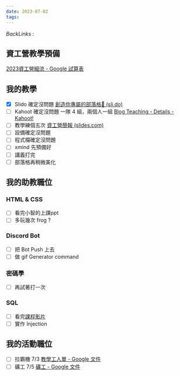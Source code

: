 ```yaml
---
date: 2023-07-02
tags: 
--- 
```

*BackLinks* : 

## 資工營教學預備
[2023資工營細流 - Google 試算表](https://docs.google.com/spreadsheets/d/1DmQ6ODAbrwxkFFpOU7WjtYVrLI-ywcqTujHL9SwZzoQ/edit#gid=919297110)

## 我的教學
- [x] Slido 確定沒問題
      [創造你專屬的部落格🥳 (sli.do)](https://admin.sli.do/event/bCY6mdMxAHph7yhWdJv15h/polls)
- [ ] Kahoot 確定沒問題
      一隊 4 組，兩個人一組
      [Blog Teaching - Details - Kahoot!](https://create.kahoot.it/details/c1202aaf-90b8-4efc-b280-c7ab7720543e)
- [ ] 教學練個五次
      [資工營簡報 (slides.com)](https://slides.com/othsueh/deck-838e36)
- [ ] 設備確定沒問題
- [ ] 程式檔確定沒問題
- [ ] xmind 先預備好
- [ ] 講義打完
- [ ] 部落格再稍微美化
## 我的助教職位
### HTML & CSS
- [ ] 看完小智的上課ppt
- [ ] 多玩幾次 frog ?
### Discord Bot
- [ ] 把 Bot Push 上去
- [ ] 做 gif Generator command
### 密碼學
- [ ] 再試著打一次
### SQL
- [ ] 看完[課程影片](https://www.youtube.com/watch?v=LhmNE9VEJwQ&ab_channel=Maxx)
- [ ] 實作 Injection

## 我的活動職位
- [ ] 拉霸機 7/3 [教學工人單 - Google 文件](https://docs.google.com/document/d/1P_5W-k5Q8gtAHTX900_WUST4qd2C2wvn3m4Nlvpn4bg/edit)
- [ ] 礦工 7/5 [礦工 - Google 文件](https://docs.google.com/document/d/1qoCSaqH1Gd8mxzhPmJS3IN5spcze_hjr_70yLmh2nAc/edit)